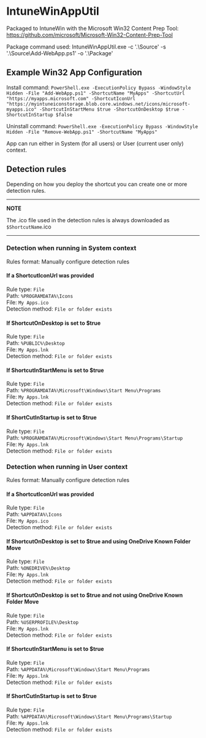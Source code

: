 # IntuneWinAppUtil
Packaged to IntuneWin with the Microsoft Win32 Content Prep Tool: https://github.com/microsoft/Microsoft-Win32-Content-Prep-Tool

Package command used: IntuneWinAppUtil.exe -c '.\Source' -s '.\Source\Add-WebApp.ps1' -o '.\Package'

## Example Win32 App Configuration
Install command: `PowerShell.exe -ExecutionPolicy Bypass -WindowStyle Hidden -File "Add-WebApp.ps1" -ShortcutName "MyApps" -ShortcutUrl "https://myapps.microsoft.com" -ShortcutIconUrl "https://myintuneiconstorage.blob.core.windows.net/icons/microsoft-myapps.ico" -ShortcutInStartMenu $true -ShortcutOnDesktop $true -ShortcutInStartup $false`

Uninstall command: `PowerShell.exe -ExecutionPolicy Bypass -WindowStyle Hidden -File "Remove-WebApp.ps1" -ShortcutName "MyApps"`

App can run either in System (for all users) or User (current user only) context.

## Detection rules
Depending on how you deploy the shortcut you can create one or more detection rules.

---
**NOTE**

The .ico file used in the detection rules is always downloaded as `$ShortcutName`.ico

---

### Detection when running in System context
Rules format: Manually configure detection rules

#### If a ShortcutIconUrl was provided
Rule type: `File`  
Path: `%PROGRAMDATA%\Icons`  
File: `My Apps.ico`  
Detection method: `File or folder exists`

#### If ShortcutOnDesktop is set to $true
Rule type: `File`  
Path: `%PUBLIC%\Desktop`  
File: `My Apps.lnk`  
Detection method: `File or folder exists`

#### If ShortcutInStartMenu is set to $true
Rule type: `File`  
Path: `%PROGRAMDATA%\Microsoft\Windows\Start Menu\Programs`  
File: `My Apps.lnk`  
Detection method: `File or folder exists`

#### If ShortCutInStartup is set to $true
Rule type: `File`  
Path: `%PROGRAMDATA%\Microsoft\Windows\Start Menu\Programs\Startup`  
File: `My Apps.lnk`  
Detection method: `File or folder exists`

### Detection when running in User context
Rules format: Manually configure detection rules

#### If a ShortcutIconUrl was provided
Rule type: `File`  
Path: `%APPDATA%\Icons`  
File: `My Apps.ico`  
Detection method: `File or folder exists`

#### If ShortcutOnDesktop is set to $true and using OneDrive Known Folder Move
Rule type: `File`  
Path: `%ONEDRIVE%\Desktop`  
File: `My Apps.lnk`  
Detection method: `File or folder exists`

#### If ShortcutOnDesktop is set to $true and not using OneDrive Known Folder Move
Rule type: `File`  
Path: `%USERPROFILE%\Desktop`  
File: `My Apps.lnk`  
Detection method: `File or folder exists`

#### If ShortcutInStartMenu is set to $true
Rule type: `File`  
Path: `%APPDATA%\Microsoft\Windows\Start Menu\Programs`  
File: `My Apps.lnk`  
Detection method: `File or folder exists`

#### If ShortCutInStartup is set to $true
Rule type: `File`  
Path: `%APPDATA%\Microsoft\Windows\Start Menu\Programs\Startup`  
File: `My Apps.lnk`  
Detection method: `File or folder exists`

